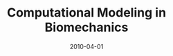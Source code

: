 ---
title: "Computational Modeling in Biomechanics"
type: book
external_url: "https://link.springer.com/book/10.1007/978-90-481-3575-2"
citation: "De S, Guilak F, Mofrad MRK (eds). Computational Modeling in Biomechanics. Springer Dordrecht; April 1, 2010. ISBN 978-90-481-3574-5."
authors:
  - Suvranu De
  - Farshid Guilak
  - Mohammad R. K. Mofrad
keywords:
  - biomechanics
  - biomolecular and multiscale modeling
  - computational modeling
  - finite element methods
  - boundary element methods
  - meshfree methods
  - atomistic methods
  - bone
  - cartilage
  - fluid mechanics
cover: "https://media.springernature.com/full/springer-static/cover-hires/book/978-90-481-3575-2?as=webp"
date: 2010-04-01
---